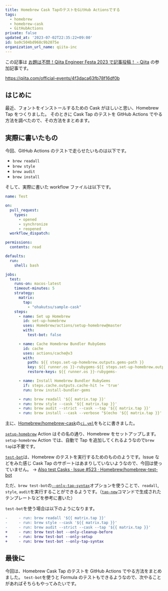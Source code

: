 ```yaml
---
title: Homebrew Cask TapのテストをGitHub Actionsでする
tags:
  - homebrew
  - homebrew-cask
  - GitHubActions
private: false
updated_at: '2023-07-02T22:35:22+09:00'
id: ba9c504bd968c9b2075e
organization_url_name: qiita-inc
---
```


この記事は [お題は不問！Qiita Engineer Festa 2023 で記事投稿！ - Qiita](https://qiita.com/official-events/4f3daca63fb78f16df0b) の参加記事です。

https://qiita.com/official-events/4f3daca63fb78f16df0b

## はじめに

最近、フォントをインストールするための Cask がほしいと思い、Homebrew Tap をつくりました。
そのときに Cask Tap のテストを GitHub Actions でやる方法を調べたので、その方法をまとめます。

## 実際に書いたもの

今回、GitHub Actions のテストで走らせたいものは以下です。

- `brew readall`
- `brew style`
- `brew audit`
- `brew install`

そして、実際に書いた workflow ファイルは以下です。

```yml:.github/workflows/test.yml
name: Test

on:
  pull_request:
    types:
      - opened
      - synchronize
      - reopened
  workflow_dispatch:

permissions:
  contents: read

defaults:
  run:
    shell: bash

jobs:
  test:
    runs-on: macos-latest
    timeout-minutes: 5
    strategy:
      matrix:
        tap:
          - "ohakutsu/sample-cask"
    steps:
      - name: Set up Homebrew
        id: set-up-homebrew
        uses: Homebrew/actions/setup-homebrew@master
        with:
          test-bot: false

      - name: Cache Homebrew Bundler RubyGems
        id: cache
        uses: actions/cache@v3
        with:
          path: ${{ steps.set-up-homebrew.outputs.gems-path }}
          key: ${{ runner.os }}-rubygems-${{ steps.set-up-homebrew.outputs.gems-hash }}
          restore-keys: ${{ runner.os }}-rubygems-

      - name: Install Homebrew Bundler RubyGems
        if: steps.cache.outputs.cache-hit != 'true'
        run: brew install-bundler-gems

      - run: brew readall '${{ matrix.tap }}'
      - run: brew style --cask '${{ matrix.tap }}'
      - run: brew audit --strict --cask --tap '${{ matrix.tap }}'
      - run: brew install --cask --verbose "$(echo '${{ matrix.tap }}' | awk -F '/' '{print $2}')"
```

主に、[Homebrew/homebrew-cask](https://github.com/Homebrew/homebrew-cask)の[`ci.yml`](https://github.com/Homebrew/homebrew-cask/blob/dac028992105c5384371200e5cb904651b5537e1/.github/workflows/ci.yml)をもとに書きました。

[`setup-homebrew`](https://github.com/Homebrew/actions/tree/master/setup-homebrew) Action はその名の通り、Homebrew をセットアップします。
`setup-homebrew` Action では、自動で Tap を追加してくれるようなので`brew tap`は不要です。

[`test-bot`](https://github.com/Homebrew/homebrew-test-bot)は、Homebrew のテストを実行するためのもののようです。Issue などをみた感じ Cask Tap のサポートはあまりしていないようなので、今回は使っていません。
→ [Also test Casks · Issue #523 · Homebrew/homebrew-test-bot](https://github.com/Homebrew/homebrew-test-bot/issues/523)

ただ、`brew test-bot`の[`--only-tap-syntax`](https://docs.brew.sh/Manpage#test-bot-options-formula)オプションを使うことで、`readall`, `style`, `audit`を実行することができるようです。（[`tap-new`](https://docs.brew.sh/Manpage#tap-new-options-userrepo)コマンドで生成されたテンプレートなどを参考に書いた）

`test-bot`を使う場合は以下のようになります。

```diff
-     - run: brew readall '${{ matrix.tap }}'
-     - run: brew style --cask '${{ matrix.tap }}'
-     - run: brew audit --strict --cask --tap '${{ matrix.tap }}'
+     - run: brew test-bot --only-cleanup-before
+     - run: brew test-bot --only-setup
+     - run: brew test-bot --only-tap-syntax
```

## 最後に

今回は、Homebrew Cask Tap のテストを GitHub Actions でやる方法をまとめました。
`test-bot`を使うと Formula のテストもできるようなので、次やることがあればそちらもやってみたいです。
